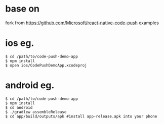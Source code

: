 # base on

fork from https://github.com/Microsoft/react-native-code-push examples

# ios eg.

```shell
$ cd /path/to/code-push-demo-app
$ npm install
$ open ios/CodePushDemoApp.xcodeproj
```

# android eg.

```shell
$ cd /path/to/code-push-demo-app
$ npm install
$ cd android
$ ./gradlew assembleRelease
$ cd app/build/outputs/apk #install app-release.apk into your phone
```

